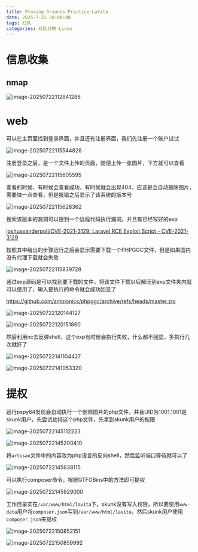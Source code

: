 ```yaml
---
title: Proving Grounds Practice-LaVita
date: 2025-7-22 20:00:00
tags: 红队
categories: 红队打靶-Linux
---
```




# 信息收集

## nmap

![image-20250722112841288](./LaVita/image-20250722112841288.png)

# web

可以在主页面找到登录界面，并且还有注册界面，我们先注册一个账户试试

![image-20250722115544828](./LaVita/image-20250722115544828.png)

注册登录之后，是一个文件上传的页面，随便上传一张图片，下方就可以查看

![image-20250722115605595](./LaVita/image-20250722115605595.png)

查看的时候，有时候会查看成功，有时候就会出现404，应该是会自动删除图片，需要快一点查看，但是报错之后显示了该系统的版本号

![image-20250722115628362](./LaVita/image-20250722115628362.png)

搜索该版本的漏洞可以搜到一个远程代码执行漏洞，并且有已经写好的exp

[joshuavanderpoll/CVE-2021-3129: Laravel RCE Exploit Script - CVE-2021-3129](./https://github.com/joshuavanderpoll/CVE-2021-3129/tree/main)

按照其中给出的步骤运行之后会显示需要下载一个PHPGGC文件，但是如果国内没有代理下载就会失败

![image-20250722115839728](./LaVita/image-20250722115839728.png)

通过exp源码是可以找到要下载的文件，将该文件下载以后解压到exp文件夹内就可以使用了，输入要执行的命令就会成功回显了

https://github.com/ambionics/phpggc/archive/refs/heads/master.zip

![image-20250722120144127](./LaVita/image-20250722120144127.png)

![image-20250722120151860](./LaVita/image-20250722120151860.png)

然后利用nc去反弹shell，这个exp有时候会执行失败，什么都不回显，多执行几次就好了

![image-20250722141104427](./LaVita/image-20250722141104427.png)

![image-20250722141053320](./LaVita/image-20250722141053320.png)

# 提权

运行pspy64发现会自动执行一个删除图片的php文件，并且UID为1001,1001是skunk用户，先尝试劫持这个php文件，先拿到skunk用户的权限

![image-20250722145112223](./LaVita/image-20250722145112223.png)

![image-20250722145200410](./LaVita/image-20250722145200410.png)

将`artisan`文件中的内容改为php语言的反向shell，然后监听端口等待就可以了

![image-20250722145638115](./LaVita/image-20250722145638115.png)

可以执行composer命令，根据GTFOBins中的方法即可提权

![image-20250722145929000](./LaVita/image-20250722145929000.png)

工作目录实在`/var/www/html/lavita`下，skunk没有写入权限，所以要使用`www-data`用户将`composer.json`写到`/var/www/html/lavita`，然后skunk用户使用`composer.json`来提权

![image-20250722150852151](./LaVita/image-20250722150852151.png)

![image-20250722150859992](./LaVita/image-20250722150859992.png)